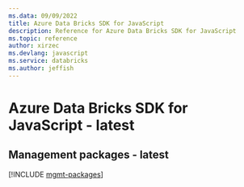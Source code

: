 ```yaml
---
ms.data: 09/09/2022
title: Azure Data Bricks SDK for JavaScript
description: Reference for Azure Data Bricks SDK for JavaScript
ms.topic: reference
author: xirzec
ms.devlang: javascript
ms.service: databricks
ms.author: jeffish
---
```

# Azure Data Bricks SDK for JavaScript - latest

## Management packages - latest
[!INCLUDE [mgmt-packages](data-bricks-mgmt-index.md)]